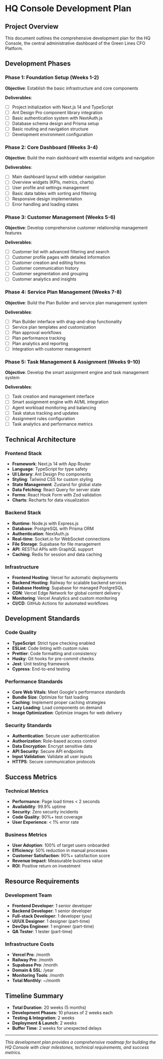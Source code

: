 ﻿# HQ Console Development Plan

## Project Overview
This document outlines the comprehensive development plan for the HQ Console, the central administrative dashboard of the Green Lines CFO Platform.

## Development Phases

### Phase 1: Foundation Setup (Weeks 1-2)
**Objective**: Establish the basic infrastructure and core components

**Deliverables**:
- [ ] Project initialization with Next.js 14 and TypeScript
- [ ] Ant Design Pro component library integration
- [ ] Basic authentication system with NextAuth.js
- [ ] Database schema design and Prisma setup
- [ ] Basic routing and navigation structure
- [ ] Development environment configuration

### Phase 2: Core Dashboard (Weeks 3-4)
**Objective**: Build the main dashboard with essential widgets and navigation

**Deliverables**:
- [ ] Main dashboard layout with sidebar navigation
- [ ] Overview widgets (KPIs, metrics, charts)
- [ ] User profile and settings management
- [ ] Basic data tables with sorting and filtering
- [ ] Responsive design implementation
- [ ] Error handling and loading states

### Phase 3: Customer Management (Weeks 5-6)
**Objective**: Develop comprehensive customer relationship management features

**Deliverables**:
- [ ] Customer list with advanced filtering and search
- [ ] Customer profile pages with detailed information
- [ ] Customer creation and editing forms
- [ ] Customer communication history
- [ ] Customer segmentation and grouping
- [ ] Customer analytics and insights

### Phase 4: Service Plan Management (Weeks 7-8)
**Objective**: Build the Plan Builder and service plan management system

**Deliverables**:
- [ ] Plan Builder interface with drag-and-drop functionality
- [ ] Service plan templates and customization
- [ ] Plan approval workflows
- [ ] Plan performance tracking
- [ ] Plan analytics and reporting
- [ ] Integration with customer management

### Phase 5: Task Management & Assignment (Weeks 9-10)
**Objective**: Develop the smart assignment engine and task management system

**Deliverables**:
- [ ] Task creation and management interface
- [ ] Smart assignment engine with AI/ML integration
- [ ] Agent workload monitoring and balancing
- [ ] Task status tracking and updates
- [ ] Assignment rules configuration
- [ ] Task analytics and performance metrics

## Technical Architecture

### Frontend Stack
- **Framework**: Next.js 14 with App Router
- **Language**: TypeScript for type safety
- **UI Library**: Ant Design Pro components
- **Styling**: Tailwind CSS for custom styling
- **State Management**: Zustand for global state
- **Data Fetching**: React Query for server state
- **Forms**: React Hook Form with Zod validation
- **Charts**: Recharts for data visualization

### Backend Stack
- **Runtime**: Node.js with Express.js
- **Database**: PostgreSQL with Prisma ORM
- **Authentication**: NextAuth.js
- **Real-time**: Socket.io for WebSocket connections
- **File Storage**: Supabase for file management
- **API**: RESTful APIs with GraphQL support
- **Caching**: Redis for session and data caching

### Infrastructure
- **Frontend Hosting**: Vercel for automatic deployments
- **Backend Hosting**: Railway for scalable backend services
- **Database Hosting**: Supabase for managed PostgreSQL
- **CDN**: Vercel Edge Network for global content delivery
- **Monitoring**: Vercel Analytics and custom monitoring
- **CI/CD**: GitHub Actions for automated workflows

## Development Standards

### Code Quality
- **TypeScript**: Strict type checking enabled
- **ESLint**: Code linting with custom rules
- **Prettier**: Code formatting and consistency
- **Husky**: Git hooks for pre-commit checks
- **Jest**: Unit testing framework
- **Cypress**: End-to-end testing

### Performance Standards
- **Core Web Vitals**: Meet Google's performance standards
- **Bundle Size**: Optimize for fast loading
- **Caching**: Implement proper caching strategies
- **Lazy Loading**: Load components on demand
- **Image Optimization**: Optimize images for web delivery

### Security Standards
- **Authentication**: Secure user authentication
- **Authorization**: Role-based access control
- **Data Encryption**: Encrypt sensitive data
- **API Security**: Secure API endpoints
- **Input Validation**: Validate all user inputs
- **HTTPS**: Secure communication protocols

## Success Metrics

### Technical Metrics
- **Performance**: Page load times < 2 seconds
- **Availability**: 99.9% uptime
- **Security**: Zero security incidents
- **Code Quality**: 90%+ test coverage
- **User Experience**: < 1% error rate

### Business Metrics
- **User Adoption**: 100% of target users onboarded
- **Efficiency**: 50% reduction in manual processes
- **Customer Satisfaction**: 90%+ satisfaction score
- **Revenue Impact**: Measurable business value
- **ROI**: Positive return on investment

## Resource Requirements

### Development Team
- **Frontend Developer**: 1 senior developer
- **Backend Developer**: 1 senior developer
- **Full-stack Developer**: 1 developer (you)
- **UI/UX Designer**: 1 designer (part-time)
- **DevOps Engineer**: 1 engineer (part-time)
- **QA Tester**: 1 tester (part-time)

### Infrastructure Costs
- **Vercel Pro**: /month
- **Railway Pro**: /month
- **Supabase Pro**: /month
- **Domain & SSL**: /year
- **Monitoring Tools**: /month
- **Total Monthly**: ~/month

## Timeline Summary

- **Total Duration**: 20 weeks (5 months)
- **Development Phases**: 10 phases of 2 weeks each
- **Testing & Integration**: 2 weeks
- **Deployment & Launch**: 2 weeks
- **Buffer Time**: 2 weeks for unexpected delays

---

*This development plan provides a comprehensive roadmap for building the HQ Console with clear milestones, technical requirements, and success metrics.*
